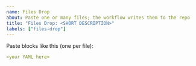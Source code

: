 ```yaml
---
name: Files Drop
about: Paste one or many files; the workflow writes them to the repo
title: "Files Drop: <SHORT DESCRIPTION>"
labels: ["files-drop"]
---
```


Paste blocks like this (one per file):

```file:config/vega/settings.na.yaml
<your YAML here>
